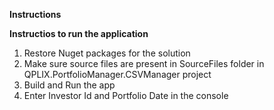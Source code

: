 **Instructions**
    
**Instructios to run the application**
1) Restore Nuget packages for the solution  
2) Make sure source files are present in SourceFiles folder in QPLIX.PortfolioManager.CSVManager project
3) Build and Run the app
4) Enter Investor Id and Portfolio Date in the console
   

